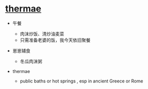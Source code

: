 # [thermae](https://github.com/jiemaoli/gitblog/issues/7)

- 午餐
   - 肉沫炒饭、清炒油麦菜
   - 只需准备老婆的饭，我今天依旧聚餐
  
- 崽崽辅食
   - 冬瓜肉沫粥

- thermae
   - public baths or hot springs , esp in ancient Greece or Rome
 